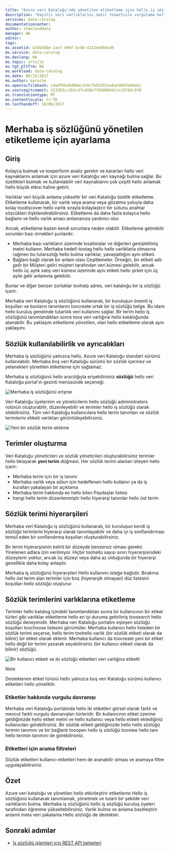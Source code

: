 ```yaml
---
title: "Azure veri Kataloğu'nda yönetilen etiketleme için hello iş sözlüğünü ayarlama aaaSet | Microsoft Docs"
description: "Kayıtlı veri varlıklarını nasıl tooarticle vurgulama hello iş sözlüğünü tanımlama ve ortak iş sözlüğünü tootag kullanmak için Azure veri Kataloğu'nda."
services: data-catalog
documentationcenter: 
author: steelanddata
manager: NA
editor: 
tags: 
ms.assetid: b3d63dbe-1ae7-499f-bc46-42124e950cd6
ms.service: data-catalog
ms.devlang: NA
ms.topic: article
ms.tgt_pltfrm: NA
ms.workload: data-catalog
ms.date: 08/15/2017
ms.author: maroche
ms.openlocfilehash: c9adf663bd08ac3c0c7b5d3551e6af409fe69ebc
ms.sourcegitcommit: 523283cc1b3c37c428e77850964dc1c33742c5f0
ms.translationtype: MT
ms.contentlocale: tr-TR
ms.lasthandoff: 10/06/2017
---
```

# <a name="set-up-hello-business-glossary-for-governed-tagging"></a>Merhaba iş sözlüğünü yönetilen etiketleme için ayarlama
## <a name="introduction"></a>Giriş
Kolayca bulmak ve tooperform analiz gerekir ve kararları hello veri kaynaklarını anlamak için azure veri Kataloğu veri kaynağı bulma sağlar. Bu özellikleri bulmak ve kullanılabilir veri kaynaklarını çok çeşitli hello anlamak hello büyük etkisi haline getirir.

Varlıklar veri büyük anlama yükseltir bir veri Kataloğu özellik etiketleme. Etiketleme kullanarak, bir varlık veya arama veya gözatma yoluyla daha kolay toodiscover hello varlık sırayla kolaylaştırır bir sütunu anahtar sözcükleri ilişkilendirebilirsiniz. Etiketleme da daha fazla kolayca hello bağlamı ve hello varlık amacı anlamanıza yardımcı olur.

Ancak, etiketleme bazen kendi sorunlara neden olabilir. Etiketleme getirebilir sorunları bazı örnekleri şunlardır:

* Merhaba bazı varlıkların üzerinde kısaltmalar ve diğerleri genişletilmiş metni kullanın. Merhaba hedefi tootag hello hello varlıklarla olmasına rağmen bu tutarsızlığı hello bulma varlıklar, yavaşlattığını aynı etiketi.
* Bağlam bağlı olarak bir anlam olası Çeşitlemeler. Örneğin, bir etiketi adlı *gelir* bir Müşteri geliri müşteri tarafından veri kümesi gelebilir, ancak hello üç aylık satış veri kümesi üzerinde aynı etiketi hello şirket için üç aylık gelir anlamına gelebilir.  

Bunlar ve diğer benzer zorluklar toohelp adres, veri kataloğu bir iş sözlüğü içerir.

Merhaba veri Kataloğu iş sözlüğünü kullanarak, bir kuruluşun önemli iş koşulları ve bunların tanımlarını toocreate ortak bir iş sözlüğü belge. Bu idare hello kuruluş genelinde tutarlılık veri kullanımı sağlar. Bir terim hello iş sözlüğünü tanımlandıktan sonra tooa veri varlığına hello kataloğunda atanabilir. Bu yaklaşım *etiketleme yönetilen*, olan hello etiketleme olarak aynı yaklaşımı.

## <a name="glossary-availability-and-privileges"></a>Sözlük kullanılabilirlik ve ayrıcalıkları
Merhaba iş sözlüğünü yalnızca hello, Azure veri Kataloğu standart sürümü kullanılabilir. Merhaba boş veri Kataloğu sürümü bir sözlük içermez ve yetenekleri yönetilen etiketleme için sağlamaz.

Merhaba iş sözlüğünü hello aracılığıyla erişebilirsiniz **sözlüğü** hello veri Kataloğu portal'ın gezinti menüsünde seçeneği.  

![Merhaba iş sözlüğünü erişme](./media/data-catalog-how-to-business-glossary/01-portal-menu.png)

Veri Kataloğu üyelerinin ve yöneticilerin hello sözlüğü administrators rolünün oluşturabilir, düzenleyebilir ve terimler hello iş sözlüğü olarak silebilirsiniz. Tüm veri Kataloğu kullanıcılara hello terim tanımları ve sözlük terimlerini etiketi varlıkları görüntüleyebilirsiniz.

![Yeni bir sözlük terim ekleme](./media/data-catalog-how-to-business-glossary/02-new-term.png)

## <a name="creating-glossary-terms"></a>Terimler oluşturma
Veri Kataloğu yöneticileri ve sözlük yöneticileri oluşturabilirsiniz terimler hello tıklayarak **yeni terim** düğmesi. Her sözlük terimi alanları izleyen hello içerir:

* Merhaba terim için bir iş tanımı
* Merhaba varlık veya sütun için hedeflenen hello kullanın ya da iş kuralları yakalayan bir açıklama
* Merhaba terim hakkında en hello bilen Paydaşlar listesi
* hangi hello terim düzenlenmiştir hello hiyerarşi tanımlar hello üst terim

## <a name="glossary-term-hierarchies"></a>Sözlük terimi hiyerarşileri
Merhaba veri Kataloğu iş sözlüğünü kullanarak, bir kuruluşun kendi iş sözlüğü terimlerin hiyerarşi olarak tanımlayabilir ve daha iyi iş sınıflandırması temsil eden bir sınıflandırma koşulları oluşturabilirsiniz.

Bir terim hiyerarşisinin belirli bir düzeyde benzersiz olması gerekir. Yinelenen adlara izin verilmiyor. Hiçbir toohello sayısı sınırı hiyerarşisindeki düzeylerin yoktur, ancak üç düzeyi veya daha az olduğunda bir hiyerarşi genellikle daha kolay anlaşılır.

Merhaba iş sözlüğünü hiyerarşileri Hello kullanımı isteğe bağlıdır. Bırakma hello üst terim alan terimler için boş (hiyerarşik olmayan) düz listesini koşulları hello sözlüğü oluşturur.  

## <a name="tagging-assets-with-glossary-terms"></a>Sözlük terimlerini varlıklarına etiketleme
Terimler hello katalog içindeki tanımlandıktan sonra bir kullanıcının bir etiket türleri gibi varlıklar etiketleme hello en iyi duruma getirilmiş toosearch hello sözlüğü deneyimidir. Merhaba veri Kataloğu portalını eşleşen sözlüğü koşulları toochoose listesini görüntüler. Merhaba kullanıcı hello listeden bir sözlük terimi seçerse, hello terim toohello varlık (bir sözlük etiketi olarak da bilinir) bir etiket olarak eklenir. Merhaba kullanıcı da toocreate yeni bir etiket hello değil bir terimi yazarak seçebilirsiniz (bir kullanıcı etiketi olarak da bilinir) sözlüğü.

![Bir kullanıcı etiketi ve iki sözlüğü etiketleri veri varlığına etiketli](./media/data-catalog-how-to-business-glossary/03-tagged-asset.png)

> [!NOTE]
> Desteklenen etiket türünü hello yalnızca boş veri Kataloğu sürümü kullanıcı etiketleri hello yöneliktir.
>
>

### <a name="hover-behavior-on-tags"></a>Etiketler hakkında vurgulu davranışı
Merhaba veri Kataloğu portalında hello iki etiketleri görsel olarak farklı ve mevcut farklı vurgulu davranışları türleridir. Bir kullanıcının etiket üzerine geldiğinizde hello etiket metni ve hello kullanıcı veya hello etiketi eklediğiniz kullanıcıları görebilirsiniz. Bir sözlük etiketi geldiğinizde hello hello sözlüğü terimin tanımını ve bir bağlantı tooopen hello iş sözlüğü tooview hello tam hello terimin tanımını de görebilirsiniz.

### <a name="search-filters-for-tags"></a>Etiketleri için arama filtreleri
Sözlük etiketleri kullanıcı etiketleri hem de aranabilir olması ve aramaya filtre uygulayabilirsiniz.

## <a name="summary"></a>Özet
Azure veri kataloğu ve yönetilen hello etkinleştirir etiketleme Hello iş sözlüğünü kullanarak tanımlamak, yönetmek ve tutarlı bir şekilde veri varlıklarını bulma. Merhaba iş sözlüğünü hello iş sözlüğü kuruluş üyeleri tarafından öğrenme yükseltebilirsiniz. Varlık bulma ve anlama basitleştirir anlamlı meta veri yakalama Hello sözlüğü de destekler.

## <a name="next-steps"></a>Sonraki adımlar
* [İş sözlüğü işlemleri için REST API belgeleri](https://msdn.microsoft.com/library/mt708855.aspx)
